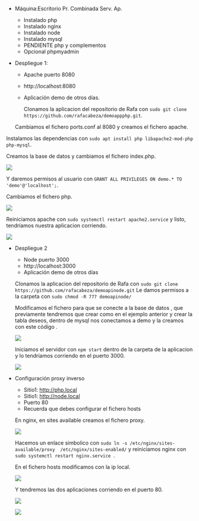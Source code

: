 - Máquina:Escritorio Pr. Combinada Serv. Ap.
	- Instalado php
	- Instalado nginx
	- Instalado node
	- Instalado mysql
	- PENDIENTE php y complementos
	- Opcional phpmyadmin

- Despliegue 1:
	- Apache puerto 8080
	- http://localhost:8080
	- Aplicación demo de otros días.

      Clonamos la aplicacion del repositorio de Rafa con `sudo git clone https://github.com/rafacabeza/demoappphp.git`.

   Cambiamos el fichero ports.conf al 8080 y creamos el fichero apache.

 Instalamos las dependencias con `sudo apt install php libapache2-mod-php php-mysql`.


 Creamos la base de datos y cambiamos el fichero index.php.

![](/capturaspractica4/codigobdd1.PNG)

Y daremos permisos al usuario  con `GRANT ALL PRIVILEGES ON demo.* TO 'demo'@'localhost';`. 

Cambiamos el fichero php.

![](/capturaspractica4/modificaphp.PNG)


 Reiniciamos apache con `sudo systemctl restart apache2.service` y listo, tendríamos nuestra aplicacion corriendo.

 ![](/capturaspractica4/puerto8080.PNG)
	
- Despliegue 2
	- Node puerto 3000
	- http://localhost:3000
	- Aplicación demo de otros días

    Clonamos la aplicacion del repositorio de Rafa con `sudo git clone https://github.com/rafacabeza/demoapinode.git`
    Le damos permisos a la carpeta con `sudo chmod -R 777 demoapinode/`


    Modificamos el fichero para que se conecte a la base de datos , que previamente tendremos que crear como en el ejemplo anterior y crear la tabla deseos,
    dentro de mysql nos conectamos a demo y la creamos con este código .

    ![](/capturaspractica4/codigobdd2.PNG)

    Iniciamos el servidor con `npm start` dentro de la carpeta de la aplicacion y lo tendríamos corriendo en el puerto 3000.


    ![](/capturaspractica4/puerto3000.PNG)


- Configuración proxy inverso
	- Sitio1: http://php.local	
	- Sitio1: http://node.local
	- Puerto 80
	- Recuerda que debes configurar el fichero hosts

    En nginx, en sites available creamos el fichero proxy.

     ![](/capturaspractica4/proxy.PNG)


    Hacemos un enlace simbolico con `sudo ln -s /etc/nginx/sites-available/proxy  /etc/nginx/sites-enabled/` y reiniciamos nginx con `sudo systemctl restart nginx.service `.


    En el fichero hosts modificamos con la ip local.

     ![](/capturaspractica4/hosts.PNG)


     Y tendremos las dos aplicaciones corriendo en el puerto 80.

     ![](/capturaspractica4/exito1.PNG)

     ![](/capturaspractica4/exito2.PNG)

